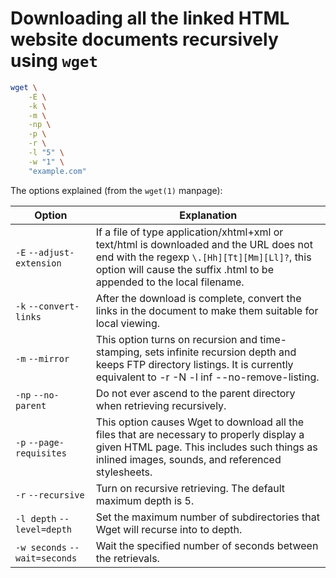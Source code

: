 # Downloading all the linked HTML website documents recursively using `wget`

```sh
wget \
    -E \
    -k \
    -m \
    -np \
    -p \
    -r \
    -l "5" \
    -w "1" \
    "example.com"
```

The options explained (from the `wget(1)` manpage):

| Option                        | Explanation                                                                                                                                                                                                      |
| ----------------------------- | ---------------------------------------------------------------------------------------------------------------------------------------------------------------------------------------------------------------- |
| `-E` `--adjust-extension`     | If a file of type application/xhtml+xml or text/html is downloaded and the URL does not end with the regexp `\.[Hh][Tt][Mm][Ll]?`, this option will cause the suffix .html to be appended to the local filename. |
| `-k` `--convert-links`        | After the download is complete, convert the links in the document to make them suitable for local viewing.                                                                                                       |
| `-m` `--mirror`               | This option turns on recursion and time-stamping, sets infinite recursion depth and keeps FTP directory listings. It is currently equivalent to -r -N -l inf --no-remove-listing.                                |
| `-np` `--no-parent`           | Do not ever ascend to the parent directory when retrieving recursively.                                                                                                                                          |
| `-p` `--page-requisites`      | This option causes Wget to download all the files that are necessary to properly display a given HTML page. This includes such things as inlined images, sounds, and referenced stylesheets.                     |
| `-r` `--recursive`            | Turn on recursive retrieving. The default maximum depth is 5.                                                                                                                                                    |
| `-l depth` `--level=depth`    | Set the maximum number of subdirectories that Wget will recurse into to depth.                                                                                                                                   |
| `-w seconds` `--wait=seconds` | Wait the specified number of seconds between the retrievals.                                                                                                                                                     |
